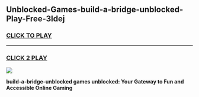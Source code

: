 
## Unblocked-Games-build-a-bridge-unblocked-Play-Free-3ldej
<h3>
<a href="https://premium76.site?title=build-a-bridge-unblocked&ref=23A">CLICK TO PLAY</a></h3>
<hr>

<h3>
<a href="https://premium76.site?title=build-a-bridge-unblocked&ref=23A">CLICK 2 PLAY</a>
  
</h3>

<a href="https://premium76.site?title=build-a-bridge-unblocked&ref=23A"><img src="https://clearcache.store/games.png"></a>


**build-a-bridge-unblocked games unblocked: Your Gateway to Fun and Accessible Online Gaming**
